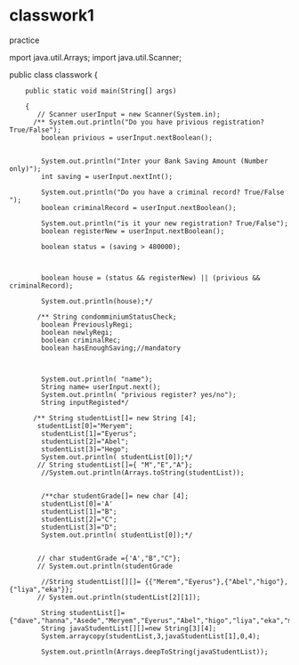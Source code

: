 # classwork1
practice



mport java.util.Arrays;
import java.util.Scanner;

public class classwork {


        public static void main(String[] args)

        {
           // Scanner userInput = new Scanner(System.in);
          /** System.out.println("Do you have privious registration? True/False");
            boolean privious = userInput.nextBoolean();


            System.out.println("Inter your Bank Saving Amount (Number only)");
            int saving = userInput.nextInt();

            System.out.println("Do you have a criminal record? True/False ");
            boolean criminalRecord = userInput.nextBoolean();

            System.out.println("is it your new registration? True/False");
            boolean registerNew = userInput.nextBoolean();

            boolean status = (saving > 480000);



            boolean house = (status && registerNew) || (privious && criminalRecord);

            System.out.println(house);*/

           /** String condomminiumStatusCheck;
            boolean PreviouslyRegi;
            boolean newlyRegi;
            boolean criminalRec;
            boolean hasEnoughSaving;//mandatory



            System.out.println( "name");
            String name= userInput.next();
            System.out.println( "privious register? yes/no");
            String inputRegisted*/

          /** String studentList[]= new String [4];
           studentList[0]="Meryem";
            studentList[1]="Eyerus";
            studentList[2]="Abel";
            studentList[3]="Hego";
            System.out.println( studentList[0]);*/
           // String studentList[]={ "M","E","A"};
            //System.out.println(Arrays.toString(studentList));


            /**char studentGrade[]= new char [4];
            studentList[0]='A'
            studentList[1]="B";
            studentList[2]="C";
            studentList[3]="D";
            System.out.println( studentList[0]);*/


           // char studentGrade ={'A',"B","C"};
           // System.out.println(studentGrade

            //String studentList[][]= {{"Merem","Eyerus"},{"Abel","higo"},{"liya","eka"}};
           // System.out.println(studentList[2][1]);

            String studentList[]= {"dave","hanna","Asede","Meryem","Eyerus","Abel","higo","liya","eka","marta","alex","kira"};
            String javaStudentList[][]=new String[3][4];
            System.arraycopy(studentList,3,javaStudentList[1],0,4);

            System.out.println(Arrays.deepToString(javaStudentList));


